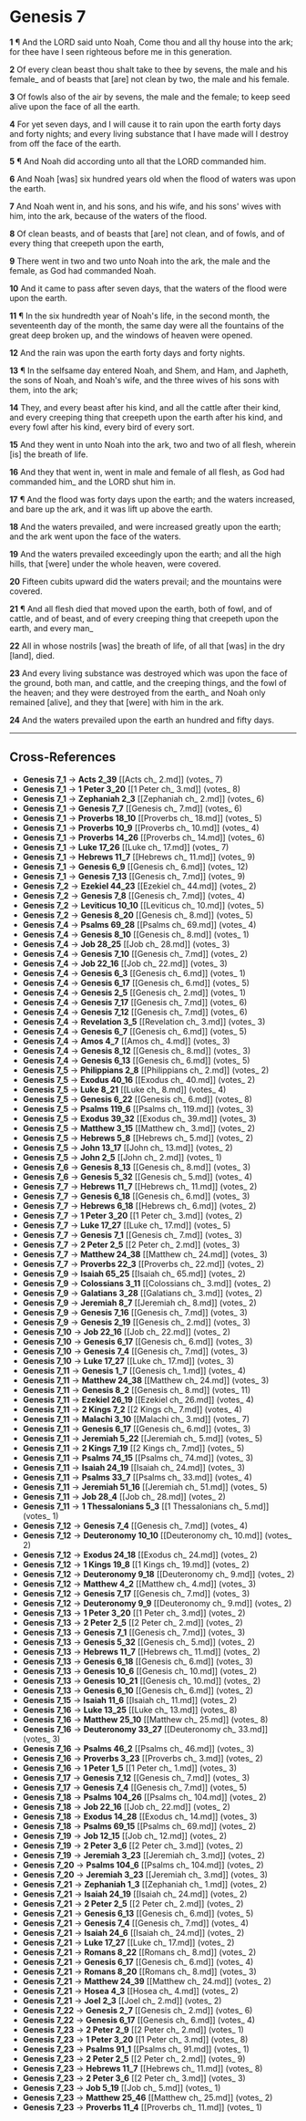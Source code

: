 # Genesis 7

**1** ¶ And the LORD said unto Noah, Come thou and all thy house into the ark; for thee have I seen righteous before me in this generation.

**2** Of every clean beast thou shalt take to thee by sevens, the male and his female_ and of beasts that [are] not clean by two, the male and his female.

**3** Of fowls also of the air by sevens, the male and the female; to keep seed alive upon the face of all the earth.

**4** For yet seven days, and I will cause it to rain upon the earth forty days and forty nights; and every living substance that I have made will I destroy from off the face of the earth.

**5** ¶ And Noah did according unto all that the LORD commanded him.

**6** And Noah [was] six hundred years old when the flood of waters was upon the earth.

**7** And Noah went in, and his sons, and his wife, and his sons' wives with him, into the ark, because of the waters of the flood.

**8** Of clean beasts, and of beasts that [are] not clean, and of fowls, and of every thing that creepeth upon the earth,

**9** There went in two and two unto Noah into the ark, the male and the female, as God had commanded Noah.

**10** And it came to pass after seven days, that the waters of the flood were upon the earth.

**11** ¶ In the six hundredth year of Noah's life, in the second month, the seventeenth day of the month, the same day were all the fountains of the great deep broken up, and the windows of heaven were opened.

**12** And the rain was upon the earth forty days and forty nights.

**13** ¶ In the selfsame day entered Noah, and Shem, and Ham, and Japheth, the sons of Noah, and Noah's wife, and the three wives of his sons with them, into the ark;

**14** They, and every beast after his kind, and all the cattle after their kind, and every creeping thing that creepeth upon the earth after his kind, and every fowl after his kind, every bird of every sort.

**15** And they went in unto Noah into the ark, two and two of all flesh, wherein [is] the breath of life.

**16** And they that went in, went in male and female of all flesh, as God had commanded him_ and the LORD shut him in.

**17** ¶ And the flood was forty days upon the earth; and the waters increased, and bare up the ark, and it was lift up above the earth.

**18** And the waters prevailed, and were increased greatly upon the earth; and the ark went upon the face of the waters.

**19** And the waters prevailed exceedingly upon the earth; and all the high hills, that [were] under the whole heaven, were covered.

**20** Fifteen cubits upward did the waters prevail; and the mountains were covered.

**21** ¶ And all flesh died that moved upon the earth, both of fowl, and of cattle, and of beast, and of every creeping thing that creepeth upon the earth, and every man_

**22** All in whose nostrils [was] the breath of life, of all that [was] in the dry [land], died.

**23** And every living substance was destroyed which was upon the face of the ground, both man, and cattle, and the creeping things, and the fowl of the heaven; and they were destroyed from the earth_ and Noah only remained [alive], and they that [were] with him in the ark.

**24** And the waters prevailed upon the earth an hundred and fifty days.

---

## Cross-References

- **Genesis 7_1** → **Acts 2_39** [[Acts ch_ 2.md]] (votes_ 7)
- **Genesis 7_1** → **1 Peter 3_20** [[1 Peter ch_ 3.md]] (votes_ 8)
- **Genesis 7_1** → **Zephaniah 2_3** [[Zephaniah ch_ 2.md]] (votes_ 6)
- **Genesis 7_1** → **Genesis 7_7** [[Genesis ch_ 7.md]] (votes_ 6)
- **Genesis 7_1** → **Proverbs 18_10** [[Proverbs ch_ 18.md]] (votes_ 5)
- **Genesis 7_1** → **Proverbs 10_9** [[Proverbs ch_ 10.md]] (votes_ 4)
- **Genesis 7_1** → **Proverbs 14_26** [[Proverbs ch_ 14.md]] (votes_ 6)
- **Genesis 7_1** → **Luke 17_26** [[Luke ch_ 17.md]] (votes_ 7)
- **Genesis 7_1** → **Hebrews 11_7** [[Hebrews ch_ 11.md]] (votes_ 9)
- **Genesis 7_1** → **Genesis 6_9** [[Genesis ch_ 6.md]] (votes_ 12)
- **Genesis 7_1** → **Genesis 7_13** [[Genesis ch_ 7.md]] (votes_ 9)
- **Genesis 7_2** → **Ezekiel 44_23** [[Ezekiel ch_ 44.md]] (votes_ 2)
- **Genesis 7_2** → **Genesis 7_8** [[Genesis ch_ 7.md]] (votes_ 4)
- **Genesis 7_2** → **Leviticus 10_10** [[Leviticus ch_ 10.md]] (votes_ 5)
- **Genesis 7_2** → **Genesis 8_20** [[Genesis ch_ 8.md]] (votes_ 5)
- **Genesis 7_4** → **Psalms 69_28** [[Psalms ch_ 69.md]] (votes_ 4)
- **Genesis 7_4** → **Genesis 8_10** [[Genesis ch_ 8.md]] (votes_ 1)
- **Genesis 7_4** → **Job 28_25** [[Job ch_ 28.md]] (votes_ 3)
- **Genesis 7_4** → **Genesis 7_10** [[Genesis ch_ 7.md]] (votes_ 2)
- **Genesis 7_4** → **Job 22_16** [[Job ch_ 22.md]] (votes_ 3)
- **Genesis 7_4** → **Genesis 6_3** [[Genesis ch_ 6.md]] (votes_ 1)
- **Genesis 7_4** → **Genesis 6_17** [[Genesis ch_ 6.md]] (votes_ 5)
- **Genesis 7_4** → **Genesis 2_5** [[Genesis ch_ 2.md]] (votes_ 1)
- **Genesis 7_4** → **Genesis 7_17** [[Genesis ch_ 7.md]] (votes_ 6)
- **Genesis 7_4** → **Genesis 7_12** [[Genesis ch_ 7.md]] (votes_ 6)
- **Genesis 7_4** → **Revelation 3_5** [[Revelation ch_ 3.md]] (votes_ 3)
- **Genesis 7_4** → **Genesis 6_7** [[Genesis ch_ 6.md]] (votes_ 5)
- **Genesis 7_4** → **Amos 4_7** [[Amos ch_ 4.md]] (votes_ 3)
- **Genesis 7_4** → **Genesis 8_12** [[Genesis ch_ 8.md]] (votes_ 3)
- **Genesis 7_4** → **Genesis 6_13** [[Genesis ch_ 6.md]] (votes_ 5)
- **Genesis 7_5** → **Philippians 2_8** [[Philippians ch_ 2.md]] (votes_ 2)
- **Genesis 7_5** → **Exodus 40_16** [[Exodus ch_ 40.md]] (votes_ 2)
- **Genesis 7_5** → **Luke 8_21** [[Luke ch_ 8.md]] (votes_ 4)
- **Genesis 7_5** → **Genesis 6_22** [[Genesis ch_ 6.md]] (votes_ 8)
- **Genesis 7_5** → **Psalms 119_6** [[Psalms ch_ 119.md]] (votes_ 3)
- **Genesis 7_5** → **Exodus 39_32** [[Exodus ch_ 39.md]] (votes_ 3)
- **Genesis 7_5** → **Matthew 3_15** [[Matthew ch_ 3.md]] (votes_ 2)
- **Genesis 7_5** → **Hebrews 5_8** [[Hebrews ch_ 5.md]] (votes_ 2)
- **Genesis 7_5** → **John 13_17** [[John ch_ 13.md]] (votes_ 2)
- **Genesis 7_5** → **John 2_5** [[John ch_ 2.md]] (votes_ 1)
- **Genesis 7_6** → **Genesis 8_13** [[Genesis ch_ 8.md]] (votes_ 3)
- **Genesis 7_6** → **Genesis 5_32** [[Genesis ch_ 5.md]] (votes_ 4)
- **Genesis 7_7** → **Hebrews 11_7** [[Hebrews ch_ 11.md]] (votes_ 2)
- **Genesis 7_7** → **Genesis 6_18** [[Genesis ch_ 6.md]] (votes_ 3)
- **Genesis 7_7** → **Hebrews 6_18** [[Hebrews ch_ 6.md]] (votes_ 2)
- **Genesis 7_7** → **1 Peter 3_20** [[1 Peter ch_ 3.md]] (votes_ 2)
- **Genesis 7_7** → **Luke 17_27** [[Luke ch_ 17.md]] (votes_ 5)
- **Genesis 7_7** → **Genesis 7_1** [[Genesis ch_ 7.md]] (votes_ 3)
- **Genesis 7_7** → **2 Peter 2_5** [[2 Peter ch_ 2.md]] (votes_ 3)
- **Genesis 7_7** → **Matthew 24_38** [[Matthew ch_ 24.md]] (votes_ 3)
- **Genesis 7_7** → **Proverbs 22_3** [[Proverbs ch_ 22.md]] (votes_ 2)
- **Genesis 7_9** → **Isaiah 65_25** [[Isaiah ch_ 65.md]] (votes_ 2)
- **Genesis 7_9** → **Colossians 3_11** [[Colossians ch_ 3.md]] (votes_ 2)
- **Genesis 7_9** → **Galatians 3_28** [[Galatians ch_ 3.md]] (votes_ 2)
- **Genesis 7_9** → **Jeremiah 8_7** [[Jeremiah ch_ 8.md]] (votes_ 2)
- **Genesis 7_9** → **Genesis 7_16** [[Genesis ch_ 7.md]] (votes_ 3)
- **Genesis 7_9** → **Genesis 2_19** [[Genesis ch_ 2.md]] (votes_ 3)
- **Genesis 7_10** → **Job 22_16** [[Job ch_ 22.md]] (votes_ 2)
- **Genesis 7_10** → **Genesis 6_17** [[Genesis ch_ 6.md]] (votes_ 3)
- **Genesis 7_10** → **Genesis 7_4** [[Genesis ch_ 7.md]] (votes_ 3)
- **Genesis 7_10** → **Luke 17_27** [[Luke ch_ 17.md]] (votes_ 3)
- **Genesis 7_11** → **Genesis 1_7** [[Genesis ch_ 1.md]] (votes_ 4)
- **Genesis 7_11** → **Matthew 24_38** [[Matthew ch_ 24.md]] (votes_ 3)
- **Genesis 7_11** → **Genesis 8_2** [[Genesis ch_ 8.md]] (votes_ 11)
- **Genesis 7_11** → **Ezekiel 26_19** [[Ezekiel ch_ 26.md]] (votes_ 4)
- **Genesis 7_11** → **2 Kings 7_2** [[2 Kings ch_ 7.md]] (votes_ 4)
- **Genesis 7_11** → **Malachi 3_10** [[Malachi ch_ 3.md]] (votes_ 7)
- **Genesis 7_11** → **Genesis 6_17** [[Genesis ch_ 6.md]] (votes_ 3)
- **Genesis 7_11** → **Jeremiah 5_22** [[Jeremiah ch_ 5.md]] (votes_ 5)
- **Genesis 7_11** → **2 Kings 7_19** [[2 Kings ch_ 7.md]] (votes_ 5)
- **Genesis 7_11** → **Psalms 74_15** [[Psalms ch_ 74.md]] (votes_ 3)
- **Genesis 7_11** → **Isaiah 24_19** [[Isaiah ch_ 24.md]] (votes_ 3)
- **Genesis 7_11** → **Psalms 33_7** [[Psalms ch_ 33.md]] (votes_ 4)
- **Genesis 7_11** → **Jeremiah 51_16** [[Jeremiah ch_ 51.md]] (votes_ 5)
- **Genesis 7_11** → **Job 28_4** [[Job ch_ 28.md]] (votes_ 2)
- **Genesis 7_11** → **1 Thessalonians 5_3** [[1 Thessalonians ch_ 5.md]] (votes_ 1)
- **Genesis 7_12** → **Genesis 7_4** [[Genesis ch_ 7.md]] (votes_ 4)
- **Genesis 7_12** → **Deuteronomy 10_10** [[Deuteronomy ch_ 10.md]] (votes_ 2)
- **Genesis 7_12** → **Exodus 24_18** [[Exodus ch_ 24.md]] (votes_ 2)
- **Genesis 7_12** → **1 Kings 19_8** [[1 Kings ch_ 19.md]] (votes_ 2)
- **Genesis 7_12** → **Deuteronomy 9_18** [[Deuteronomy ch_ 9.md]] (votes_ 2)
- **Genesis 7_12** → **Matthew 4_2** [[Matthew ch_ 4.md]] (votes_ 3)
- **Genesis 7_12** → **Genesis 7_17** [[Genesis ch_ 7.md]] (votes_ 3)
- **Genesis 7_12** → **Deuteronomy 9_9** [[Deuteronomy ch_ 9.md]] (votes_ 2)
- **Genesis 7_13** → **1 Peter 3_20** [[1 Peter ch_ 3.md]] (votes_ 2)
- **Genesis 7_13** → **2 Peter 2_5** [[2 Peter ch_ 2.md]] (votes_ 2)
- **Genesis 7_13** → **Genesis 7_1** [[Genesis ch_ 7.md]] (votes_ 3)
- **Genesis 7_13** → **Genesis 5_32** [[Genesis ch_ 5.md]] (votes_ 2)
- **Genesis 7_13** → **Hebrews 11_7** [[Hebrews ch_ 11.md]] (votes_ 2)
- **Genesis 7_13** → **Genesis 6_18** [[Genesis ch_ 6.md]] (votes_ 3)
- **Genesis 7_13** → **Genesis 10_6** [[Genesis ch_ 10.md]] (votes_ 2)
- **Genesis 7_13** → **Genesis 10_21** [[Genesis ch_ 10.md]] (votes_ 2)
- **Genesis 7_13** → **Genesis 6_10** [[Genesis ch_ 6.md]] (votes_ 2)
- **Genesis 7_15** → **Isaiah 11_6** [[Isaiah ch_ 11.md]] (votes_ 2)
- **Genesis 7_16** → **Luke 13_25** [[Luke ch_ 13.md]] (votes_ 8)
- **Genesis 7_16** → **Matthew 25_10** [[Matthew ch_ 25.md]] (votes_ 8)
- **Genesis 7_16** → **Deuteronomy 33_27** [[Deuteronomy ch_ 33.md]] (votes_ 3)
- **Genesis 7_16** → **Psalms 46_2** [[Psalms ch_ 46.md]] (votes_ 3)
- **Genesis 7_16** → **Proverbs 3_23** [[Proverbs ch_ 3.md]] (votes_ 2)
- **Genesis 7_16** → **1 Peter 1_5** [[1 Peter ch_ 1.md]] (votes_ 3)
- **Genesis 7_17** → **Genesis 7_12** [[Genesis ch_ 7.md]] (votes_ 3)
- **Genesis 7_17** → **Genesis 7_4** [[Genesis ch_ 7.md]] (votes_ 5)
- **Genesis 7_18** → **Psalms 104_26** [[Psalms ch_ 104.md]] (votes_ 2)
- **Genesis 7_18** → **Job 22_16** [[Job ch_ 22.md]] (votes_ 2)
- **Genesis 7_18** → **Exodus 14_28** [[Exodus ch_ 14.md]] (votes_ 3)
- **Genesis 7_18** → **Psalms 69_15** [[Psalms ch_ 69.md]] (votes_ 2)
- **Genesis 7_19** → **Job 12_15** [[Job ch_ 12.md]] (votes_ 2)
- **Genesis 7_19** → **2 Peter 3_6** [[2 Peter ch_ 3.md]] (votes_ 2)
- **Genesis 7_19** → **Jeremiah 3_23** [[Jeremiah ch_ 3.md]] (votes_ 2)
- **Genesis 7_20** → **Psalms 104_6** [[Psalms ch_ 104.md]] (votes_ 2)
- **Genesis 7_20** → **Jeremiah 3_23** [[Jeremiah ch_ 3.md]] (votes_ 3)
- **Genesis 7_21** → **Zephaniah 1_3** [[Zephaniah ch_ 1.md]] (votes_ 2)
- **Genesis 7_21** → **Isaiah 24_19** [[Isaiah ch_ 24.md]] (votes_ 2)
- **Genesis 7_21** → **2 Peter 2_5** [[2 Peter ch_ 2.md]] (votes_ 2)
- **Genesis 7_21** → **Genesis 6_13** [[Genesis ch_ 6.md]] (votes_ 5)
- **Genesis 7_21** → **Genesis 7_4** [[Genesis ch_ 7.md]] (votes_ 4)
- **Genesis 7_21** → **Isaiah 24_6** [[Isaiah ch_ 24.md]] (votes_ 2)
- **Genesis 7_21** → **Luke 17_27** [[Luke ch_ 17.md]] (votes_ 2)
- **Genesis 7_21** → **Romans 8_22** [[Romans ch_ 8.md]] (votes_ 2)
- **Genesis 7_21** → **Genesis 6_17** [[Genesis ch_ 6.md]] (votes_ 4)
- **Genesis 7_21** → **Romans 8_20** [[Romans ch_ 8.md]] (votes_ 3)
- **Genesis 7_21** → **Matthew 24_39** [[Matthew ch_ 24.md]] (votes_ 2)
- **Genesis 7_21** → **Hosea 4_3** [[Hosea ch_ 4.md]] (votes_ 2)
- **Genesis 7_21** → **Joel 2_3** [[Joel ch_ 2.md]] (votes_ 2)
- **Genesis 7_22** → **Genesis 2_7** [[Genesis ch_ 2.md]] (votes_ 6)
- **Genesis 7_22** → **Genesis 6_17** [[Genesis ch_ 6.md]] (votes_ 4)
- **Genesis 7_23** → **2 Peter 2_9** [[2 Peter ch_ 2.md]] (votes_ 1)
- **Genesis 7_23** → **1 Peter 3_20** [[1 Peter ch_ 3.md]] (votes_ 8)
- **Genesis 7_23** → **Psalms 91_1** [[Psalms ch_ 91.md]] (votes_ 1)
- **Genesis 7_23** → **2 Peter 2_5** [[2 Peter ch_ 2.md]] (votes_ 9)
- **Genesis 7_23** → **Hebrews 11_7** [[Hebrews ch_ 11.md]] (votes_ 8)
- **Genesis 7_23** → **2 Peter 3_6** [[2 Peter ch_ 3.md]] (votes_ 3)
- **Genesis 7_23** → **Job 5_19** [[Job ch_ 5.md]] (votes_ 1)
- **Genesis 7_23** → **Matthew 25_46** [[Matthew ch_ 25.md]] (votes_ 2)
- **Genesis 7_23** → **Proverbs 11_4** [[Proverbs ch_ 11.md]] (votes_ 1)
